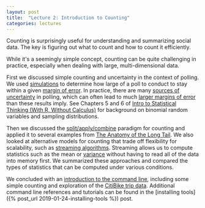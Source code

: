 ```yaml
---
layout: post
title:  "Lecture 2: Introduction to Counting"
categories: lectures
---
```


Counting is surprisingly useful for understanding and summarizing social data. The key is figuring out what to count and how to count it efficiently.

<center>
<script async class="speakerdeck-embed" data-id="0c088c1b50e44966a74c52e0b331995e" data-ratio="1.33333333333333" src="//speakerdeck.com/assets/embed.js"></script>
</center>

While it's a seemingly simple concept, counting can be quite challenging in practice, especially when dealing with large, multi-dimensional data.

First we discussed simple counting and uncertainty in the context of polling. We used [simulations](https://github.com/jhofman/msd2019/blob/master/lecture_2/flip_coins.ipynb) to determine how large of a poll to conduct to stay within a given [margin of error](https://en.wikipedia.org/wiki/Margin_of_error#Calculations_assuming_random_sampling). In practice, there are many [sources of uncertainty](https://www.nytimes.com/interactive/2016/09/20/upshot/the-error-the-polling-world-rarely-talks-about.html) in polling, which can often lead to much [larger margins of error](https://www.nytimes.com/2016/10/06/upshot/when-you-hear-the-margin-of-error-is-plus-or-minus-3-percent-think-7-instead.html) than these results imply. See Chapters 5 and 6 of [Intro to Statistical Thinking (With R, Without Calculus)](http://pluto.huji.ac.il/~msby/StatThink/index.html) for background on binomial random variables and sampling distributions.

Then we discussed the [split/apply/combine](http://bit.ly/splitapplycombine) paradigm for counting and applied it to several examples from [The Anatomy of the Long Tail](http://5harad.com/papers/long_tail.pdf).
We also looked at alternative models for counting that trade off flexibility for scalability, such as [streaming algorithms](http://en.wikipedia.org/wiki/Streaming_algorithm).
Streaming allows us to compute statistics such as the mean or [variance](http://www.johndcook.com/blog/standard_deviation/) without having to read all of the data into memory first.
We summarized these approaches and compared the types of statistics that can be computed under various conditions.

We concluded with an [introduction to the command line](https://github.com/jhofman/msd2019/blob/master/lectures/lecture_2/intro_command_line.ipynb), including some simple counting and exploration of the [CitiBike trip data](https://www.citibikenyc.com/system-data). Additional command line references and tutorials can be found in the [installing tools]({% post_url 2019-01-24-installing-tools %}) post.
